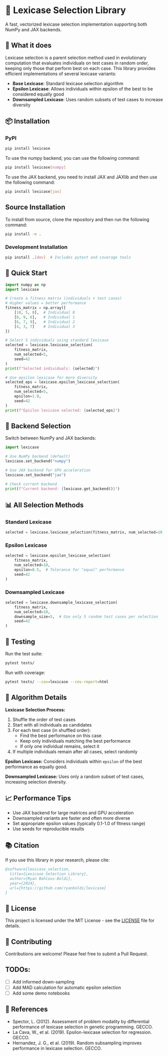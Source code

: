 # 🧬 Lexicase Selection Library

A fast, vectorized lexicase selection implementation supporting both NumPy and JAX backends.

## 🎯 What it does

Lexicase selection is a parent selection method used in evolutionary computation that evaluates individuals on test cases in random order, keeping only those that perform best on each case. This library provides efficient implementations of several lexicase variants:

- **Base Lexicase**: Standard lexicase selection algorithm
- **Epsilon Lexicase**: Allows individuals within epsilon of the best to be considered equally good
- **Downsampled Lexicase**: Uses random subsets of test cases to increase diversity

## 📦 Installation

### PyPI
```bash
pip install lexicase
```

To use the numpy backend, you can use the following command:

```bash
pip install lexicase[numpy]
```

To use the JAX backend, you need to install JAX and JAXlib and then use the following command:

```bash
pip install lexicase[jax]
```

## Source Installation

To install from source, clone the repository and then run the following command:

```bash
pip install -e .
```

### Development Installation
```bash
pip install .[dev]  # Includes pytest and coverage tools
```

## 🚀 Quick Start

```python
import numpy as np
import lexicase

# Create a fitness matrix (individuals × test cases)
# Higher values = better performance
fitness_matrix = np.array([
    [10, 5, 8],  # Individual 0
    [8, 9, 6],   # Individual 1  
    [6, 7, 9],   # Individual 2
    [4, 3, 7]    # Individual 3
])

# Select 5 individuals using standard lexicase
selected = lexicase.lexicase_selection(
    fitness_matrix, 
    num_selected=5, 
    seed=42
)
print(f"Selected individuals: {selected}")

# Use epsilon lexicase for more diversity
selected_eps = lexicase.epsilon_lexicase_selection(
    fitness_matrix, 
    num_selected=5, 
    epsilon=1.0,
    seed=42
)
print(f"Epsilon lexicase selected: {selected_eps}")
```

## 🔧 Backend Selection

Switch between NumPy and JAX backends:

```python
import lexicase

# Use NumPy backend (default)
lexicase.set_backend("numpy")

# Use JAX backend for GPU acceleration
lexicase.set_backend("jax")

# Check current backend
print(f"Current backend: {lexicase.get_backend()}")
```

## 📊 All Selection Methods

### Standard Lexicase
```python
selected = lexicase.lexicase_selection(fitness_matrix, num_selected=10, seed=42)
```

### Epsilon Lexicase
```python
selected = lexicase.epsilon_lexicase_selection(
    fitness_matrix, 
    num_selected=10, 
    epsilon=0.5,  # Tolerance for "equal" performance
    seed=42
)
```

### Downsampled Lexicase
```python
selected = lexicase.downsample_lexicase_selection(
    fitness_matrix,
    num_selected=10,
    downsample_size=5,  # Use only 5 random test cases per selection
    seed=42
)
```


## 🧪 Testing

Run the test suite:

```bash
pytest tests/
```

Run with coverage:

```bash
pytest tests/ --cov=lexicase --cov-report=html
```

## 🔬 Algorithm Details

**Lexicase Selection Process:**
1. Shuffle the order of test cases
2. Start with all individuals as candidates
3. For each test case (in shuffled order):
   - Find the best performance on this case
   - Keep only individuals matching the best performance
   - If only one individual remains, select it
4. If multiple individuals remain after all cases, select randomly

**Epsilon Lexicase:** Considers individuals within `epsilon` of the best performance as equally good.

**Downsampled Lexicase:** Uses only a random subset of test cases, increasing selection diversity.

## 📈 Performance Tips

- Use JAX backend for large matrices and GPU acceleration
- Downsampled variants are faster and often more diverse
- Set appropriate epsilon values (typically 0.1-1.0 of fitness range)
- Use seeds for reproducible results

## 📚 Citation

If you use this library in your research, please cite:

```bibtex
@software{lexicase_selection,
  title={Lexicase Selection Library},
  author={Ryan Bahlous-Boldi},
  year={2024},
  url={https://github.com/ryanboldi/lexicase}
}
```

## 📄 License

This project is licensed under the MIT License - see the [LICENSE](LICENSE) file for details.

## 🤝 Contributing

Contributions are welcome! Please feel free to submit a Pull Request.

## TODOs:

- [ ] Add informed down-sampling
- [ ] Add MAD calculation for automatic epsilon selection
- [ ] Add some demo notebooks

## 🔗 References

- Spector, L. (2012). Assessment of problem modality by differential performance of lexicase selection in genetic programming. GECCO.
- La Cava, W., et al. (2019). Epsilon-lexicase selection for regression. GECCO.
- Hernandez, J. G., et al. (2019). Random subsampling improves performance in lexicase selection. GECCO. 
